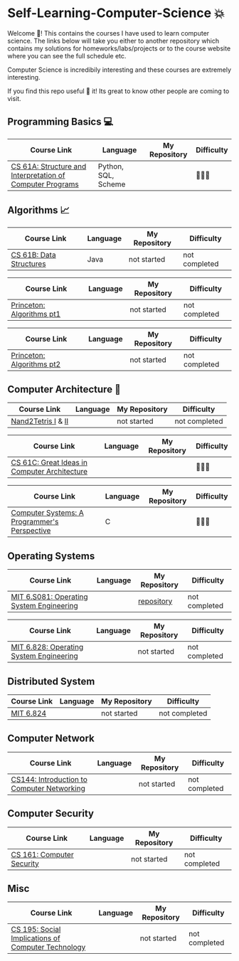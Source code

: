 # Self-Learning-Computer-Science :collision:

Welcome 👋! This contains the courses I have used to learn computer science. The links below will take you either to another repository which contains my solutions for homeworks/labs/projects or to the course website where you can see the full schedule etc.

Computer Science is incredibily interesting and these courses are extremely interesting.

If you find this repo useful :star2: it! Its great to know other people are coming to visit.


## Programming Basics :computer:

| Course Link | Language | My Repository | Difficulty | 
| ------------- | ------------- | ------------- | ------------- |
| [CS 61A: Structure and Interpretation of Computer Programs](https://cs61a.org/)| Python, SQL, Scheme| | :star2::star2::star2: |


## Algorithms :chart_with_upwards_trend:
| Course Link | Language | My Repository | Difficulty | 
| ------------- | ------------- | ------------- | ------------- |
| [CS 61B: Data Structures](https://fa22.datastructur.es/)| Java | not started | not completed |

| Course Link | Language | My Repository | Difficulty | 
| ------------- | ------------- | ------------- | ------------- |
| [Princeton: Algorithms pt1](https://www.coursera.org/learn/algorithms-part1)|  | not started | not completed |

| Course Link | Language | My Repository | Difficulty | 
| ------------- | ------------- | ------------- | ------------- |
| [Princeton: Algorithms pt2](https://www.coursera.org/learn/algorithms-part2)|  | not started | not completed |

## Computer Architecture :wrench:

| Course Link | Language | My Repository | Difficulty | 
| ------------- | ------------- | ------------- | ------------- |
| [Nand2Tetris I](https://www.coursera.org/learn/build-a-computer/home/week/1) & [II](https://www.coursera.org/learn/nand2tetris2/home/welcome)|  | not started | not completed |

| Course Link | Language | My Repository | Difficulty | 
| ------------- | ------------- | ------------- | ------------- |
| [CS 61C: Great Ideas in Computer Architecture](https://inst.eecs.berkeley.edu/~cs61c/fa15/)| | | :star2::star2::star2: |

| Course Link | Language | My Repository | Difficulty | 
| ------------- | ------------- | ------------- | ------------- |
| [Computer Systems: A Programmer's Perspective](http://csapp.cs.cmu.edu/)| C | | :star2::star2::star2: |

## Operating Systems

| Course Link | Language | My Repository | Difficulty | 
| ------------- | ------------- | ------------- | ------------- |
| [MIT 6.S081: Operating System Engineering](https://pdos.csail.mit.edu/6.S081/2020/)| | [repository](https://github.com/Lewisjohnward/MIT-6.S081) | not completed |

| Course Link | Language | My Repository | Difficulty | 
| ------------- | ------------- | ------------- | ------------- |
| [MIT 6.828: Operating System Engineering](https://pdos.csail.mit.edu/6.828/2018/schedule.html)| | not started | not completed |

## Distributed System

| Course Link | Language | My Repository | Difficulty | 
| ------------- | ------------- | ------------- | ------------- |
| [MIT 6.824](https://pdos.csail.mit.edu/6.824/schedule.html)| | not started | not completed |

## Computer Network

| Course Link | Language | My Repository | Difficulty | 
| ------------- | ------------- | ------------- | ------------- |
| [CS144: Introduction to Computer Networking](https://www.scs.stanford.edu/10au-cs144/)|  | not started | not completed  |

## Computer Security

| Course Link | Language | My Repository | Difficulty | 
| ------------- | ------------- | ------------- | ------------- |
| [CS 161: Computer Security](https://cs161.org/)|  | not started | not completed  |

## Misc

| Course Link | Language | My Repository | Difficulty | 
| ------------- | ------------- | ------------- | ------------- |
| [CS 195: Social Implications of Computer Technology](https://inst.eecs.berkeley.edu/~cs195/fa22/)|  | not started | not completed  |
